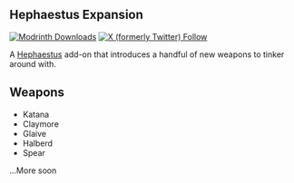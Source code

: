 ## Hephaestus Expansion

[![Modrinth Downloads](https://img.shields.io/modrinth/dt/H6K8bKGy?style=for-the-badge&logo=modrinth&color=white&link=https%3A%2F%2Fmodrinth.com%2Fmod%2Fhepheastus-expansion)](https://modrinth.com/mod/hepheastus-expansion) [![X (formerly Twitter) Follow](https://img.shields.io/twitter/follow/tiigerbones?style=for-the-badge&logo=X&color=grey)](https://twitter.com/tiigerbones)



A [Hephaestus](https://modrinth.com/mod/hephaestus) add-on that introduces a handful of new weapons to tinker around with. 

## Weapons
- Katana
- Claymore
- Glaive
- Halberd
- Spear

...More soon
